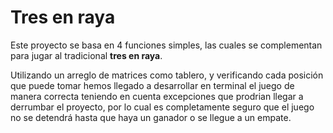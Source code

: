 # Tres en raya

Este proyecto se basa en 4 funciones simples, las cuales se complementan para 
jugar al tradicional **tres en raya**.

Utilizando un arreglo de matrices como tablero, y verificando cada
posición que puede tomar hemos llegado a desarrollar en terminal 
el juego de manera correcta teniendo en cuenta excepciones que prodrian
llegar a derrumbar el proyecto, por lo cual es completamente seguro que
el juego no se detendrá hasta que haya un ganador o se llegue a un
empate.